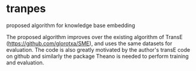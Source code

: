 # tranpes
proposed algorithm for knowledge base embedding

The proposed algorithm improves over the existing algorithm of TransE (https://github.com/glorotxa/SME), and uses the same datasets for evaluation. The code is also greatly motivated by the author's transE code on github and similarly the package Theano is needed to perform training and evaluation.
